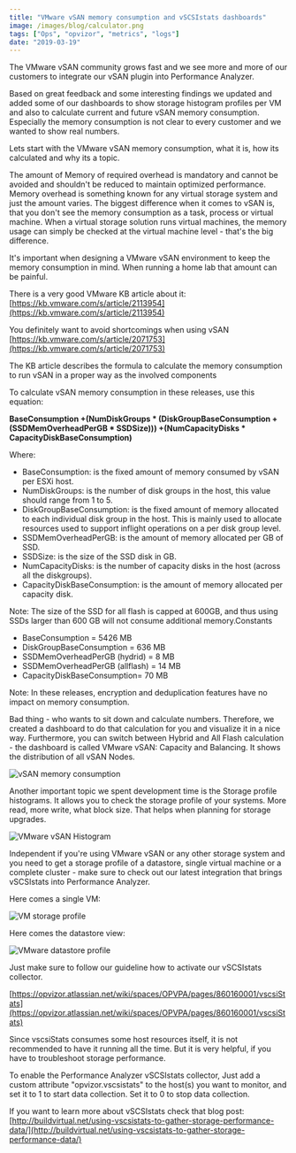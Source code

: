 ```yaml
---
title: "VMware vSAN memory consumption and vSCSIstats dashboards"
image: /images/blog/calculator.png
tags: ["Ops", "opvizor", "metrics", "logs"]
date: "2019-03-19"
---
```


The VMware vSAN community grows fast and we see more and more of our customers to integrate our vSAN plugin into Performance Analyzer.

Based on great feedback and some interesting findings we updated and added some of our dashboards to show storage histogram profiles per VM and also to calculate current and future vSAN memory consumption. Especially the memory consumption is not clear to every customer and we wanted to show real numbers.

Lets start with the VMware vSAN memory consumption, what it is, how its calculated and why its a topic.

The amount of Memory of required overhead is mandatory and cannot be avoided and shouldn't be reduced to maintain optimized performance. Memory overhead is something known for any virtual storage system and just the amount varies. The biggest difference when it comes to vSAN is, that you don't see the memory consumption as a task, process or virtual machine. When a virtual storage solution runs virtual machines, the memory usage can simply be checked at the virtual machine level - that's the big difference.

It's important when designing a VMware vSAN environment to keep the memory consumption in mind. When running a home lab that amount can be painful.

There is a very good VMware KB article about it: [https://kb.vmware.com/s/article/2113954](https://kb.vmware.com/s/article/2113954)

You definitely want to avoid shortcomings when using vSAN  [https://kb.vmware.com/s/article/2071753](https://kb.vmware.com/s/article/2071753)

The KB article describes the formula to calculate the memory consumption to run vSAN in a proper way as the involved components 

To calculate vSAN memory consumption in these releases, use this equation:

**BaseConsumption +(NumDiskGroups \* (DiskGroupBaseConsumption + (SSDMemOverheadPerGB \* SSDSize))) +(NumCapacityDisks \* CapacityDiskBaseConsumption)**

Where:

- BaseConsumption: is the fixed amount of memory consumed by vSAN per ESXi host.
- NumDiskGroups: is the number of disk groups in the host, this value should range from 1 to 5.
- DiskGroupBaseConsumption: is the fixed amount of memory allocated to each individual disk group in the host. This is mainly used to allocate resources used to support inflight operations on a per disk group level.
- SSDMemOverheadPerGB: is the amount of memory allocated per GB of SSD.
- SSDSize: is the size of the SSD disk in GB.
- NumCapacityDisks: is the number of capacity disks in the host (across all the diskgroups).
- CapacityDiskBaseConsumption: is the amount of memory allocated per capacity disk.

Note: The size of the SSD for all flash is capped at 600GB, and thus using SSDs larger than 600 GB will not consume additional memory.Constants

- BaseConsumption = 5426 MB
- DiskGroupBaseConsumption = 636 MB
- SSDMemOverheadPerGB (hydrid) = 8 MB
- SSDMemOverheadPerGB (allflash) = 14 MB
- CapacityDiskBaseConsumption= 70 MB

Note: In these releases, encryption and deduplication features have no impact on memory consumption.

Bad thing - who wants to sit down and calculate numbers. Therefore, we created a dashboard to do that calculation for you and visualize it in a nice way. Furthermore, you can switch between Hybrid and All Flash calculation - the dashboard is called VMware vSAN: Capacity and Balancing. It shows the distribution of all vSAN Nodes.

![vSAN memory consumption](/images/blog/calculator.png)

Another important topic we spent development time is the Storage profile histograms. It allows you to check the storage profile of your systems. More read, more write, what block size. That helps when planning for storage upgrades.

![VMware vSAN Histogram](/images/blog/histo.png)

Independent if you're using VMware vSAN or any other storage system and you need to get a storage profile of a datastore, single virtual machine or a complete cluster - make sure to check out our latest integration that brings vSCSIstats into Performance Analyzer.

Here comes a single VM:

![VM storage profile](/images/blog/histo2.png)

Here comes the datastore view:

![VMware datastore profile](/images/blog/iosize.png)

Just make sure to follow our guideline how to activate our vSCSIstats collector.

[https://opvizor.atlassian.net/wiki/spaces/OPVPA/pages/860160001/vscsiStats](https://opvizor.atlassian.net/wiki/spaces/OPVPA/pages/860160001/vscsiStats)

Since vscsiStats consumes some host resources itself, it is not recommended to have it running all the time. But it is very helpful, if you have to troubleshoot storage performance.

To enable the Performance Analyzer vSCSIstats collector, Just add a custom attribute "opvizor.vscsistats" to the host(s) you want to monitor, and set it to 1 to start data collection. Set it to 0 to stop data collection. 

If you want to learn more about vSCSIstats check that blog post: [http://buildvirtual.net/using-vscsistats-to-gather-storage-performance-data/](http://buildvirtual.net/using-vscsistats-to-gather-storage-performance-data/)
